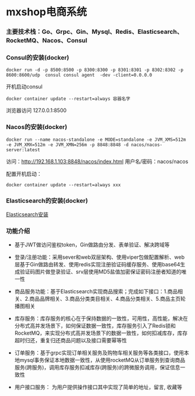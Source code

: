 
# mxshop电商系统
### 主要技术栈：Go、Grpc、Gin、Mysql、Redis、Elasticsearch、RocketMQ、Nacos、Consul
### Consul的安装(docker)
```shell
docker run -d -p 8500:8500 -p 8300:8300 -p 8301:8301 -p 8302:8302 -p 8600:8600/udp  consul consul agent  -dev -client=0.0.0.0
```
开机启动consul
```shell
docker container update --restart=always 容器名字
```
浏览器访问 127.0.0.1:8500

### Nacos的安装(docker)
```shell
docker run --name nacos-standalone -e MODE=standalone -e JVM_XMS=512m -e JVM_XMX=512m -e JVM_XMN=256m -p 8848:8848 -d nacos/nacos-server:latest
```
访问：http://192.168.1.103:8848/nacos/index.html
 用户名/密码：nacos/nacos
 
 配置开机启动：
 ```shell
 docker container update --restart=always xxx
```

### Elasticsearch的安装(docker)
[Elasticsearch安装](https://learnku.com/articles/72845)

### 功能介绍
* 基于JWT做访问鉴权token，Gin做路由分发、表单验证、解决跨域等

* 登录/注册功能：采用sever和web双层架构、使用viper包做配置解析、web层基于Gin做路由转发、使用redis实现注册验证码缓存服务、使用base64生成验证码图片做登录验证、srv层使用MD5盐值加密保证密码注册者知道的唯一性

* 商品服务功能：基于Elasticsearch实现商品搜索；完成如下接口：1.商品相关、2.商品品牌相关、3.商品分类类目相关、4.商品分类相关、5.商品主页轮播图相关
* 库存服务：库存服务的核心在于保持数据的一致性，可用性，高性能，解决在分布式高并发场景下，如何保证数据一致性，库存服务引入了Redis锁和RocketMQ，来实现分布式高并发场景下的数据一致性，如何扣减库存，库存超时归还，重复归还商品问题以及接口需要幂等性
* 订单服务：基于grpc实现订单相关服务及购物车相关服务等各类接口，使用本地mysql事务保证本地数据一致性，从使用rocketMQ从订单服务到查询商品服务(跨服务)，调用库存服务扣减库存(跨服务)的跨微服务调用，保证信息一致性
* 用户接口服务： 为用户提供操作接口其中实现了简单的地址，留言, 收藏等
	


